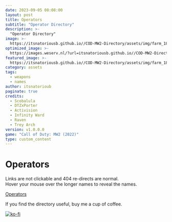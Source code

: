 ```yaml
---
date: 2023-09-05 08:08:00
layout: post
title: Operators
subtitle: "Operator Directory"
description: >-
  "Operator Directory"
image: >-
  https://itsnatoriousb.github.io//COD-MW2-Directory/assets/img/farm_18_general_action-01.png
optimized_image: >- 
  https://images.weserv.nl/?url=itsnatoriousb.github.io//COD-MW2-Directory/assets/img/farm_18_general_action-01.png&output=png&q=100
featured_image: >-
  https://itsnatoriousb.github.io//COD-MW2-Directory/assets/img/farm_18_general_action-01.png
category: assets
tags:
  - weapons
  - names
author: itsnatorioub
paginate: true
credits:
  - Scobalula
  - DTZxPorter
  - Activision
  - Infinity Ward
  - Raven
  - Trey Arch
version: v1.0.0.0
game: "Call of Duty: MW2 (2022)"
type: custom_content
---
```


# Operators
Links are not clickable and 404 re-directs are normal.  
Hover your mouse over the longer names to reveal the names.

<a href="https://itsnatoriousb.github.io/COD-MW2-Directory/operators/">Operators</a>

If you find the directory useful, buy me a cup of coffee.

<a href="https://ko-fi.com/I2I0FWZ2Z" target="_blank"><img class="kofi" src="https://ko-fi.com/img/githubbutton_sm.svg" alt="ko-fi"></a>